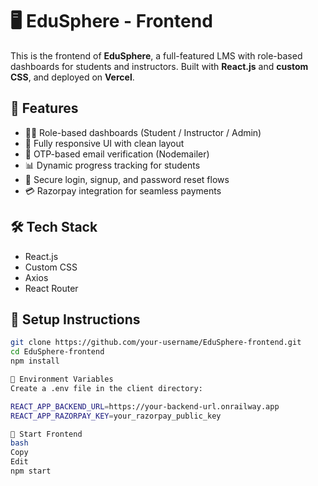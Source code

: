 # 🖥️ EduSphere - Frontend

This is the frontend of **EduSphere**, a full-featured LMS with role-based dashboards for students and instructors. Built with **React.js** and **custom CSS**, and deployed on **Vercel**.

## 🚀 Features

- 🧑‍🏫 Role-based dashboards (Student / Instructor / Admin)
- 📱 Fully responsive UI with clean layout
- 🔐 OTP-based email verification (Nodemailer)
- 📊 Dynamic progress tracking for students
- 🔑 Secure login, signup, and password reset flows
- 💳 Razorpay integration for seamless payments

## 🛠️ Tech Stack

- React.js
- Custom CSS
- Axios
- React Router


## 🧾 Setup Instructions

```bash
git clone https://github.com/your-username/EduSphere-frontend.git
cd EduSphere-frontend
npm install

🔐 Environment Variables
Create a .env file in the client directory:

REACT_APP_BACKEND_URL=https://your-backend-url.onrailway.app
REACT_APP_RAZORPAY_KEY=your_razorpay_public_key

🚀 Start Frontend
bash
Copy
Edit
npm start
